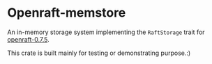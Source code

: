 # Openraft-memstore

An in-memory storage system implementing the `RaftStorage` trait for
[openraft-0.7.5](https://crates.io/crates/openraft/0.7.5).

This crate is built mainly for testing or demonstrating purpose.:)
